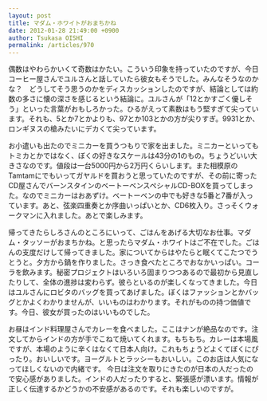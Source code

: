 ```yaml
---
layout: post
title: マダム・ホワイトがおまちかね
date: 2012-01-28 21:49:00 +0900
author: Tsukasa OISHI
permalink: /articles/970
---
```


偶数はやわらかいくて奇数はかたい。こういう印象を持っていたのですが、今日コーヒー屋さんでユルさんと話していたら彼女もそうでした。みんなそうなのかな？　どうしてそう思うのかをディスカッションしたのですが、結論としては約数の多さに懐の深さを感じるという結論に。ユルさんが「12とかすごく優しそう」といった言葉がおもしろかった。ひるがえって素数はもう堅すぎて尖っています。それも、5とか7とかよりも、97とか103とかの方が尖りすぎ。9931とか、ロンギヌスの槍みたいにデカくて尖っています。

お小遣いも出たのでミニカーを買うつもりで家を出ました。ミニカーといってもトミカとかではなく、ぼくの好きなスケールは43分の1のもの。ちょうどいい大きさなのです。値段は一台5000円から2万円くらいします。また相模原のTamtamにでもいってガヤルドを買おうと思っていたのですが、その前に寄ったCD屋さんでバーンスタインのベートーベンスペシャルCD-BOXを買ってしまった。なのでミニカーはおあずけ。ベートーベンの中でも好きな5番と7番が入っています。あと、弦楽四重奏とか序曲いっぱいとか、CD6枚入り。さっそくウォークマンに入れました。あとで楽しみます。

帰ってきたらしろさんのところにいって、ごはんをあげる大切なお仕事。マダム・タッソーがおまちかね。と思ったらマダム・ホワイトはご不在でした。ごはんの支度だけして帰ってきました。家についてからはやたらと眠くてこたつでうとうと。夕方から鍋を作りました。さっき食べたところでおなかいっぱい。コーラを飲みます。秘密プロジェクトはいろいろ固まりつつあるので最初から見直したりして、全体の進捗は変わらず。彼らといるのが楽しくなってきました。今日はユルさんにロビタのバッグを買ってあげました。ぼくはファッションとかバッグとかよくわかりませんが、いいものはわかります。それがものの持つ価値です。今日、彼女が買ったのはいいものでした。

お昼はインド料理屋さんでカレーを食べました。ここはナンが絶品なのです。注文してからインドの方が手でこねて焼いてくれます。もちもち。カレーは本場風ですが、本場のように辛くはなくて日本人向け。これもちょうどよくてぼくにぴったり。おいしいです。ヨーグルトとラッシーもおいしい。このお店は人気になってほしくないので内緒です。
今日は注文を取りにきたのが日本の人だったので安心感がありました。インドの人だったりすると、緊張感が漂います。情報が正しく伝達するかどうかの不安感があるのです。それも楽しいのですが。


